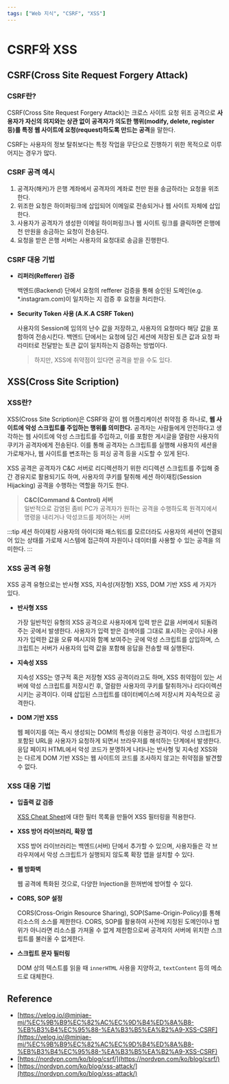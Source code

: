 ```yaml
---
tags: ["Web 지식", "CSRF", "XSS"]
---
```


# CSRF와 XSS

<Tags />

## CSRF(Cross Site Request Forgery Attack)

### CSRF란?

CSRF(Cross Site Request Forgery Attack)는 크로스 사이트 요청 위조 공격으로 **사용자가 자신의 의지와는 상관 없이 공격자가 의도한 행위(modify, delete, register 등)를 특정 웹 사이트에 요청(request)하도록 만드는 공격**을 말한다.

CSRF는 사용자의 정보 탈취보다는 특정 작업을 무단으로 진행하기 위한 목적으로 이루어지는 경우가 많다.

### CSRF 공격 예시

1. 공격자(해커)가 은행 계좌에서 공격자의 계좌로 천만 원을 송금하라는 요청을 위조한다.
2. 위조한 요청은 하이퍼링크에 삽입되어 이메일로 전송되거나 웹 사이트 자체에 삽입한다.
3. 사용자가 공격자가 생성한 이메일 하이퍼링크나 웹 사이트 링크를 클릭하면 은행에 천 만원을 송금하는 요청이 전송된다.
4. 요청을 받은 은행 서버는 사용자의 요청대로 송금을 진행한다.

### CSRF 대응 기법

- **리퍼러(Refferer) 검증**

  백엔드(Backend) 단에서 요청의 refferer 검증을 통해 승인된 도메인(e.g. \*.instagram.com)이 일치하는 지 검증 후 요청을 처리한다.

- **Security Token 사용 (A.K.A CSRF Token)**

  사용자의 Session에 임의의 난수 값을 저장하고, 사용자의 요청마다 해당 값을 포함하여 전송시킨다. 백엔드 단에서는 요청에 담긴 세션에 저장된 토큰 값과 요청 파라미터로 전달받는 토큰 값이 일치하는지 검증하는 방법이다.

  > 하지만, XSS에 취약점이 있다면 공격을 받을 수도 있다.

## XSS(Cross Site Scription)

### XSS란?

XSS(Cross Site Scription)은 CSRF와 같이 웹 어플리케이션 취약점 중 하나로, **웹 사이트에 악성 스크립트를 주입하는 행위를 의미한다.** 공격자는 사람들에게 안전하다고 생각하는 웹 사이트에 악성 스크립트를 주입하고, 이를 포함한 게시글을 열람한 사용자의 쿠키가 공격자에게 전송된다.
이를 통해 공격자는 스크립트를 실행해 사용자의 세션을 가로채거나, 웹 사이트를 변조하는 등 피싱 공격 등을 시도할 수 있게 된다.

XSS 공격은 공격자가 C&C 서버로 리디렉션하기 위한 리디렉션 스크립트를 주입해 중간 경유지로 활용되기도 하며, 사용자의 쿠키를 탈취해 세션 하이재킹(Session Hijacking) 공격을 수행하는 역할을 하기도 한다.

> **C&C(Command & Control) 서버** <br>
> 일반적으로 감염된 좀비 PC가 공격자가 원하는 공격을 수행하도록 원격지에서 명령을 내리거나 악성코드를 제어하는 서버

:::tip 세션 하이재킹
사용자의 아이디와 패스워드를 모르더라도 사용자의 세션이 연결되어 있는 상태를 가로채 시스템에 접근하여 자원이나 데이터를 사용할 수 있는 공격을 의미한다.
:::

### XSS 공격 유형

XSS 공격 유형으로는 반사형 XSS, 지속성(저장형) XSS, DOM 기반 XSS 세 가지가 있다.

- **반사형 XSS**

  가장 일반적인 유형의 XSS 공격으로 사용자에게 입력 받은 값을 서버에서 되돌려 주는 곳에서 발생한다. 사용자가 입력 받은 검색어를 그대로 표시하는 곳이나 사용자가 입력한 값을 오류 메시지와 함꼐 보여주는 곳에 악성 스크립트를 삽입하며, 스크립트는 서버가 사용자의 입력 값을 포함해 응답을 전송할 때 실행된다.

- **지속성 XSS**

  지속성 XSS는 영구적 혹은 저장형 XSS 공격이라고도 하며, XSS 취약점이 있는 서버에 악성 스크립트를 저장시킨 후, 열람한 사용자의 쿠키를 탈취하거나 리다이렉션 시키는 공격이다. 이때 삽입된 스크립트를 데이터베이스에 저장시켜 지속적으로 공격한다.

- **DOM 기반 XSS**

  웹 페이지를 여는 즉시 생성되는 DOM의 특성을 이용한 공격이다. 악성 스크립트가 포함된 URL을 사용자가 요청하게 되면서 브라우저를 해석하는 단계에서 발생한다. 응답 페이지 HTML에서 악성 코드가 분명하게 나타나는 반사형 및 지속성 XSS와는 다르게 DOM 기반 XSS는 웹 사이트의 코드를 조사하지 않고는 취약점을 발견할 수 없다.

### XSS 대응 기법

- **입출력 값 검증**

  [XSS Cheat Sheet](https://portswigger.net/web-security/cross-site-scripting/cheat-sheet)에 대한 필터 목록을 만들어 XSS 필터링을 적용한다.

- **XSS 방어 라이브러리, 확장 앱**

  XSS 방어 라이브러리는 백엔드(서버) 단에서 추가할 수 있으며, 사용자들은 각 브라우저에서 악성 스크립트가 실행되지 않도록 확장 앱을 설치할 수 있다.

- **웹 방화벽**

  웹 공격에 특화된 것으로, 다양한 Injection을 한꺼번에 방어할 수 있다.

- **CORS, SOP 설정**

  CORS(Cross-Origin Resource Sharing), SOP(Same-Origin-Policy)를 통해 리소스의 소스를 제한한다. CORS, SOP를 활용하여 사전에 지정된 도메인이나 범위가 아니라면 리소스를 가져올 수 없게 제한함으로써 공격자의 서버에 위치한 스크립트를 불러올 수 없게한다.

- **스크립트 문자 필터링**

  DOM 상의 텍스트를 읽을 때 `innerHTML` 사용을 지양하고, `textContent` 등의 메소드로 대체한다.

## Reference

- [https://velog.io/@minjae-mj/%EC%9B%B9%EC%82%AC%EC%9D%B4%ED%8A%B8-%EB%B3%B4%EC%95%88-%EA%B3%B5%EA%B2%A9-XSS-CSRF](https://velog.io/@minjae-mj/%EC%9B%B9%EC%82%AC%EC%9D%B4%ED%8A%B8-%EB%B3%B4%EC%95%88-%EA%B3%B5%EA%B2%A9-XSS-CSRF)
- [https://nordvpn.com/ko/blog/csrf/](https://nordvpn.com/ko/blog/csrf/)
- [https://nordvpn.com/ko/blog/xss-attack/](https://nordvpn.com/ko/blog/xss-attack/)

